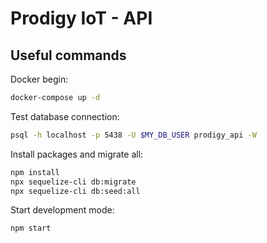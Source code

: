 # Prodigy IoT - API

## Useful commands

Docker begin:

```bash
docker-compose up -d
```

Test database connection:

```bash
psql -h localhost -p 5438 -U $MY_DB_USER prodigy_api -W
```

Install packages and migrate all:

```bash
npm install
npx sequelize-cli db:migrate
npx sequelize-cli db:seed:all
```

Start development mode:

```bash
npm start
```
